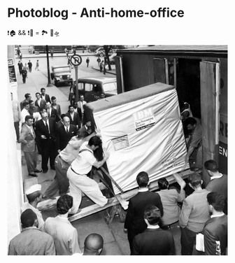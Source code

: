 # Photoblog - Anti-home-office

❗🏠 && ❗🏢 = 🏞️ 🚋🛸

<picture>
  <img alt="The year 1956: loading an IBM disk to rent" src="../../../../_rsc/_img/photo/hist/IBM350_1956.jpg">
</picture>





